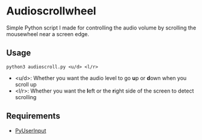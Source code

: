 # Audioscrollwheel

Simple Python script I made for controlling the audio volume by scrolling the
mousewheel near a screen edge.

## Usage
```python3 audioscroll.py <u/d> <l/r>```

+ <u/d>: Whether you want the audio level to go **u**p or **d**own when you scroll up
+ <l/r>: Whether you want the **l**eft or the **r**ight side of the screen to detect scrolling

## Requirements
+ [PyUserInput](https://pypi.org/project/PyUserInput/)
